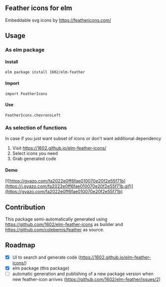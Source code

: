 ## Feather icons for elm

Embeddable svg icons by https://feathericons.com/

## Usage

### As elm package

#### Install

```
elm package install 1602/elm-feather
```

#### Import

```
import FeatherIcons
```

#### Use

```
FeatherIcons.chevronsLeft
```

### As selection of functions

In case if you just want subset of icons or don't want additional dependency

1. Visit https://1602.github.io/elm-feather-icons/
2. Select icons you need
3. Grab generated code

#### Demo

[![https://gyazo.com/fa2022e0ff6fae010070e20f2e55f71b](https://i.gyazo.com/fa2022e0ff6fae010070e20f2e55f71b.gif)](https://gyazo.com/fa2022e0ff6fae010070e20f2e55f71b)

## Contribution

This package semi-automatically generated using https://github.com/1602/elm-feather-icons as builder and https://github.com/colebemis/feather as source.

## Roadmap

- [x] UI to search and generate code (https://1602.github.io/elm-feather-icons/)
- [x] elm package (this package)
- [ ] automatic generation and publishing of a new package version when new feather-icon arrives (https://github.com/1602/elm-feather/issues/2)
